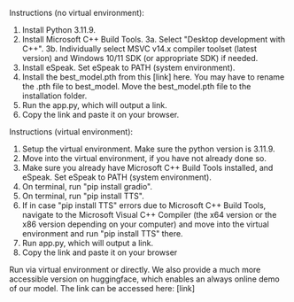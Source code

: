 Instructions (no virtual environment):
1. Install Python 3.11.9.
2. Install Microsoft C++ Build Tools.
3a. Select "Desktop development with C++".
3b. Individually select MSVC v14.x compiler toolset (latest version) and Windows 10/11 SDK (or appropriate SDK) if needed.
4. Install eSpeak. Set eSpeak to PATH (system environment).
5. Install the best_model.pth from this [link] here. You may have to rename the .pth file to best_model. Move the best_model.pth file to the installation folder.
6. Run the app.py, which will output a link.
7. Copy the link and paste it on your browser.

Instructions (virtual environment):
1. Setup the virtual environment. Make sure the python version is 3.11.9.
2. Move into the virtual environment, if you have not already done so.
3. Make sure you already have Microsoft C++ Build Tools installed, and eSpeak. Set eSpeak to PATH (system environment).
4. On terminal, run "pip install gradio".
5. On terminal, run "pip install TTS".
6. If in case "pip install TTS" errors due to Microsoft C++ Build Tools, navigate to the Microsoft Visual C++ Compiler (the x64 version or the x86 version depending on your computer) and move into the virtual environment and run "pip install TTS" there.
7. Run app.py, which will output a link.
8. Copy the link and paste it on your browser

Run via virtual environment or directly.
We also provide a much more accessible version on huggingface, which enables an always online demo of our model. The link can be accessed here: [link]
